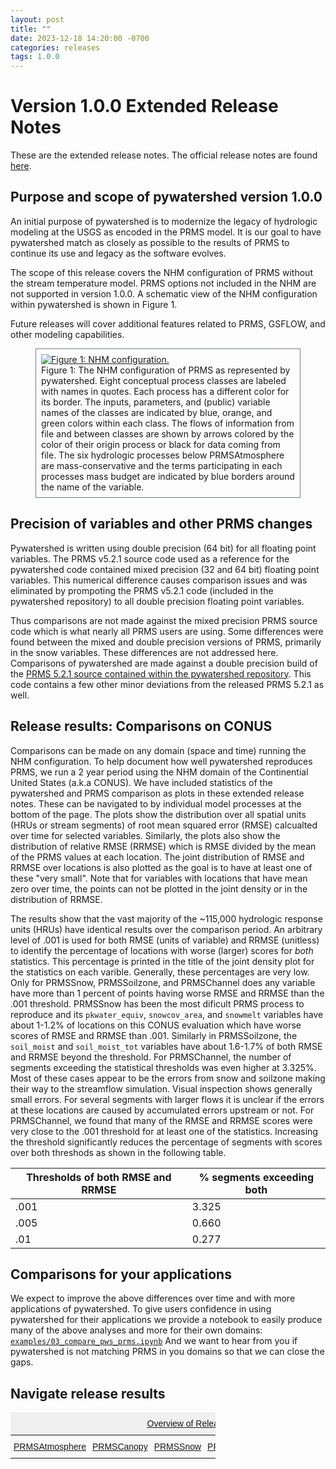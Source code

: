 ```yaml
---
layout: post
title: ""
date: 2023-12-18 14:20:00 -0700
categories: releases
tags: 1.0.0
---
```


# Version 1.0.0 Extended Release Notes

These are the extended release notes. The official release notes are found
[here](https://github.com/EC-USGS/pywatershed/releases/tag/1.0.0).

## Purpose and scope of pywatershed version 1.0.0
An initial purpose of pywatershed is to modernize the legacy of hydrologic modeling at the USGS
as encoded in the PRMS model. It is our goal to have pywatershed match as closely as possible
to the results of PRMS to continue its use and legacy as the software evolves.

The scope of this release covers the NHM configuration of PRMS without the stream temperature model.
PRMS options not included in the NHM are not supported in version 1.0.0. A schematic view of the
NHM configuration within pywatershed is shown in Figure 1.

Future releases will cover additional features related to PRMS, GSFLOW, and other modeling
capabilities.

<figure style="border: .1px solid #708090; padding:8px">
  <a href="/pywatershed/assets/img/pywatershed_NHM_model_graph.png">
    <img src="/pywatershed/assets/img/pywatershed_NHM_model_graph.png" alt="Figure 1: NHM configuration."/>
  </a>
  <figcaption>
    Figure 1: The NHM configuration of PRMS as represented by pywatershed. Eight conceptual	
    process classes are labeled with names in quotes. Each process has a different color for its
    border. The inputs, parameters, and (public) variable names of the classes are indicated by blue,
    orange, and green colors within each class. The flows of information from file and between classes
    are shown by arrows colored by the color of their origin process or black for data coming from file.
    The six hydrologic processes below PRMSAtmosphere are mass-conservative and the terms participating
    in each processes mass budget are indicated by blue borders around the name of the variable.
  </figcaption>
</figure>


## Precision of variables and other PRMS changes
Pywatershed is written using double precision (64 bit) for all floating point variables. The
PRMS v5.2.1 source code used as a reference for the pywatershed code contained mixed precision
(32 and 64 bit) floating point variables. This numerical difference causes comparison
issues and was eliminated by prompoting the PRMS v5.2.1 code (included in the pywatershed
repository) to all double precision floating point variables.

Thus comparisons are not made against the mixed precision PRMS source code which is what
nearly all PRMS users are using. Some differences were found between the mixed
and double precision versions of PRMS, primarily in the snow variables. These
differences are not addressed here. Comparisons of pywatershed are made against a double
precision build of the [PRMS 5.2.1 source contained within the pywatershed repository](
https://github.com/EC-USGS/pywatershed/tree/develop/prms_src/prms5.2.1). This code contains
a few other minor deviations from the released PRMS 5.2.1 as well.

## Release results: Comparisons on CONUS
Comparisons can be made on any domain (space and time) running the NHM configuration. To help
document how well pywatershed reproduces PRMS, we run a 2 year period using the NHM domain of
the Continential United States (a.k.a CONUS). We have included statistics of the pywatershed
and PRMS comparison as plots in these extended release notes. These can be navigated to by
individual model processes at the bottom of the page. The plots show the distribution over all spatial
units (HRUs or stream segments) of root mean squared error (RMSE) calcualted over time for
selected variables. Similarly, the plots also show the distribution of relative RMSE (RRMSE)
which is RMSE divided by the mean of the PRMS values at each location. The joint distribution
of RMSE and RRMSE over locations is also plotted as the goal is to have at least one of these
"very small". Note that for variables with locations that have mean zero over time, the points
can not be plotted in the joint density or in the distribution of RRMSE.

The results show that the vast majority of the ~115,000 hydrologic response units (HRUs)
have identical results over the comparison period. An arbitrary level of .001 is used for both
RMSE (units of variable) and RRMSE (unitless) to identify the percentage of locations with worse
(larger) scores for *both* statistics. This percentage is printed in the title of the joint
density plot for the statistics on each varible. Generally, these percentages are very low. Only
for PRMSSnow, PRMSSoilzone, and PRMSChannel does any variable have more than 1 percent of points
having worse RMSE and RRMSE than the .001 threshold. PRMSSnow has been the most dificult
PRMS process to reproduce and its `pkwater_equiv`, `snowcov_area`, and `snowmelt` variables have
about 1-1.2% of locations on this CONUS evaluation which have worse scores of RMSE and RRMSE than
.001. Similarly in PRMSSoilzone, the `soil_moist` and `soil_moist_tot` variables have about 1.6-1.7%
of both RMSE and RRMSE beyond the threshold. For PRMSChannel, the number of segments exceeding the
statistical thresholds was even higher at 3.325%. Most of these cases appear to be the errors from
snow and soilzone making their way to the streamflow simulation. Visual inspection shows generally
small errors. For several segments with larger flows it is unclear if the errors at these locations
are caused by accumulated errors upstream or not. For PRMSChannel, we found that many of the RMSE
and RRMSE scores were very close to the .001 threshold for at least one of the statistics. Increasing
the threshold significantly reduces the percentage of segments with scores over both threshods as
shown in the following table.

| Thresholds of both RMSE and RRMSE | % segments exceeding both|
|-----------------------------------|--------------------------|
|.001|	3.325|
|.005|	0.660|
|.01 |	0.277|


## Comparisons for your applications

We expect to improve the above differences over time and with more applications of pywatershed. To
give users confidence in using pywatershed for their applications we provide a notebook to easily
produce many of the above analyses and more for their own domains:
[`examples/03_compare_pws_prms.ipynb`](https://github.com/EC-USGS/pywatershed/blob/develop/examples/03_compare_pws_prms.ipynb)
And we want to hear from you if pywatershed is not matching PRMS in you domains so that
we can close the gaps.

## Navigate release results

<style type="text/css">
.tg  {border:none;border-collapse:collapse;border-color:#ccc;border-spacing:0;width:65%}
.tg td{background-color:#fff;border-color:#ccc;border-style:solid;border-width:0px;color:#333;
  font-family:Arial, sans-serif;font-size:14px;overflow:hidden;padding:10px 5px;word-break:normal;}
.tg th{background-color:#f0f0f0;border-color:#ccc;border-style:solid;border-width:0px;color:#333;
  font-family:Arial, sans-serif;font-size:14px;font-weight:normal;overflow:hidden;padding:10px 5px;word-break:normal;}
.tg .tg-baqh{text-align:center;vertical-align:top}
.tg .tg-abip{background-color:#f9f9f9;border-color:inherit;text-align:center;vertical-align:top}
</style>
<table class="tg">
<thead>
  <tr>
    <th class="tg-baqh" colspan="6"><a href="/pywatershed/2023/12/18/v1-0-0-overview">Overview of Release v1.0.0</a></th>
  </tr>
</thead>
<tbody>
  <tr>
    <td class="tg-abip"><a href="/pywatershed/2023/12/18/v1-0-0-prms-atmosphere">PRMSAtmosphere</a></td>
    <td class="tg-abip"><a href="/pywatershed/2023/12/18/v1-0-0-prms-canopy">PRMSCanopy</a></td>
    <td class="tg-abip"><a href="/pywatershed/2023/12/18/v1-0-0-prms-snow">PRMSSnow</a></td>
    <td class="tg-abip"><a href="/pywatershed/2023/12/18/v1-0-0-prms-runoff">PRMSRunoff</a></td>
    <td class="tg-abip"><a href="/pywatershed/2023/12/18/v1-0-0-prms-soilzone">PRMSSoilzone</a></td>
    <td class="tg-abip"><a href="/pywatershed/2023/12/18/v1-0-0-prms-channel">PRMSChannel</a></td>
  </tr>
</tbody>
</table>
